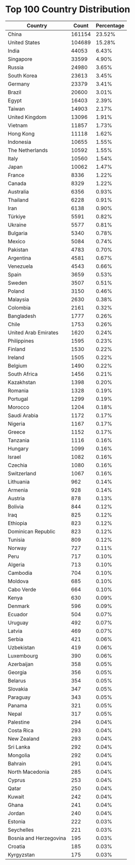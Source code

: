 # Top 100 Country Distribution
| Country | Count | Percentage |
|----|----|----|
| China | 161154 | 23.52% |
| United States | 104689 | 15.28% |
| India | 44053 | 6.43% |
| Singapore | 33599 | 4.90% |
| Russia | 24980 | 3.65% |
| South Korea | 23613 | 3.45% |
| Germany | 23379 | 3.41% |
| Brazil | 20600 | 3.01% |
| Egypt | 16403 | 2.39% |
| Taiwan | 14903 | 2.17% |
| United Kingdom | 13096 | 1.91% |
| Vietnam | 11857 | 1.73% |
| Hong Kong | 11118 | 1.62% |
| Indonesia | 10655 | 1.55% |
| The Netherlands | 10592 | 1.55% |
| Italy | 10560 | 1.54% |
| Japan | 10062 | 1.47% |
| France | 8336 | 1.22% |
| Canada | 8329 | 1.22% |
| Australia | 6356 | 0.93% |
| Thailand | 6228 | 0.91% |
| Iran | 6138 | 0.90% |
| Türkiye | 5591 | 0.82% |
| Ukraine | 5577 | 0.81% |
| Bulgaria | 5340 | 0.78% |
| Mexico | 5084 | 0.74% |
| Pakistan | 4783 | 0.70% |
| Argentina | 4581 | 0.67% |
| Venezuela | 4543 | 0.66% |
| Spain | 3659 | 0.53% |
| Sweden | 3507 | 0.51% |
| Poland | 3150 | 0.46% |
| Malaysia | 2630 | 0.38% |
| Colombia | 2161 | 0.32% |
| Bangladesh | 1777 | 0.26% |
| Chile | 1753 | 0.26% |
| United Arab Emirates | 1620 | 0.24% |
| Philippines | 1595 | 0.23% |
| Finland | 1530 | 0.22% |
| Ireland | 1505 | 0.22% |
| Belgium | 1490 | 0.22% |
| South Africa | 1456 | 0.21% |
| Kazakhstan | 1398 | 0.20% |
| Romania | 1328 | 0.19% |
| Portugal | 1299 | 0.19% |
| Morocco | 1204 | 0.18% |
| Saudi Arabia | 1172 | 0.17% |
| Nigeria | 1167 | 0.17% |
| Greece | 1152 | 0.17% |
| Tanzania | 1116 | 0.16% |
| Hungary | 1099 | 0.16% |
| Israel | 1082 | 0.16% |
| Czechia | 1080 | 0.16% |
| Switzerland | 1067 | 0.16% |
| Lithuania | 962 | 0.14% |
| Armenia | 928 | 0.14% |
| Austria | 878 | 0.13% |
| Bolivia | 844 | 0.12% |
| Iraq | 825 | 0.12% |
| Ethiopia | 823 | 0.12% |
| Dominican Republic | 823 | 0.12% |
| Tunisia | 809 | 0.12% |
| Norway | 727 | 0.11% |
| Peru | 717 | 0.10% |
| Algeria | 713 | 0.10% |
| Cambodia | 704 | 0.10% |
| Moldova | 685 | 0.10% |
| Cabo Verde | 664 | 0.10% |
| Kenya | 630 | 0.09% |
| Denmark | 596 | 0.09% |
| Ecuador | 504 | 0.07% |
| Uruguay | 492 | 0.07% |
| Latvia | 469 | 0.07% |
| Serbia | 421 | 0.06% |
| Uzbekistan | 419 | 0.06% |
| Luxembourg | 390 | 0.06% |
| Azerbaijan | 358 | 0.05% |
| Georgia | 356 | 0.05% |
| Belarus | 354 | 0.05% |
| Slovakia | 347 | 0.05% |
| Paraguay | 343 | 0.05% |
| Panama | 321 | 0.05% |
| Nepal | 317 | 0.05% |
| Palestine | 294 | 0.04% |
| Costa Rica | 293 | 0.04% |
| New Zealand | 293 | 0.04% |
| Sri Lanka | 292 | 0.04% |
| Mongolia | 292 | 0.04% |
| Bahrain | 291 | 0.04% |
| North Macedonia | 285 | 0.04% |
| Cyprus | 253 | 0.04% |
| Qatar | 250 | 0.04% |
| Kuwait | 242 | 0.04% |
| Ghana | 241 | 0.04% |
| Jordan | 240 | 0.04% |
| Estonia | 222 | 0.03% |
| Seychelles | 221 | 0.03% |
| Bosnia and Herzegovina | 195 | 0.03% |
| Croatia | 185 | 0.03% |
| Kyrgyzstan | 175 | 0.03% |
